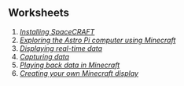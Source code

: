 



## Worksheets
1. *[Installing SpaceCRAFT](installspacecraft.md)*
2. *[Exploring the Astro Pi computer using Minecraft](interactiveastropi.md)*
3. *[Displaying real-time data](displayingrealtimedata.md)*
4. *[Capturing data](capturingdata.md)*
5. *[Playing back data in Minecraft](playbackdata.md)*
6. *[Creating your own Minecraft display](minecraftdisplay.md)*